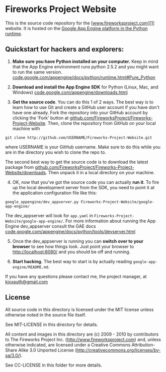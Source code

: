 Fireworks Project Website
=========================

This is the source code repository for the [www.fireworksproject.com][1] website.
It is hosted on the [Google App Engine platform in the Python runtime][2].

Quickstart for hackers and explorers:
-------------------------------------

1. __Make sure you have Python installed on your computer.__ Keep in mind that the App Engine environment runs python 2.5.2 and you might want to run the same version. [code.google.com/appengine/docs/python/runtime.html#Pure_Python][3]

2. __Download and install the App Engine SDK__ for Python (Linux, Mac, and Windows) [code.google.com/appengine/downloads.html][4]

3. __Get the source code__. You can do this 1 of 2 ways. The best way is to learn how to use Git and create a GitHub user account if you have don't have one already. Fork the repository into your GitHub account by clicking the 'Fork' button at   [github.com/FireworksProject/Fireworks-Project-Website](http://github.com/FireworksProject/Fireworks-Project-Website).   Then, clone the repository from GitHub on your local machine with

  `git clone http://github.com/USERNAME/Fireworks-Project-Website.git`

  where USERNAME is your GitHub username. Make sure to do this while you are in the directory you wish to clone the repo to.

  The second best way to get the source code is to download the latest package from [github.com/FireworksProject/Fireworks-Project-Website/downloads](http://github.com/FireworksProject/Fireworks-Project-Website/downloads). Then unpack it in a local directory on your machine.

4. OK, now that you've got the source code you can actually __run it__. To fire up the local development server from the SDK, you need to point it at the application configuration file like this:

  `google_appengine/dev_appserver.py Fireworks-Project-Website/google-app-engine/`

  The dev\_appserver will look for `app.yaml` in `Fireworks-Project-Website/google-app-engine/`. For more information about running the App Engine dev\_appserver consult the GAE docs [code.google.com/appengine/docs/python/tools/devserver.html][5]

5. Once the dev_appserver is running you can __switch over to your browser__ to see how things look. Just point your browser to [http://localhost:8080/](http://localhost:8080/) and you should be off and running.

6. __Start hacking.__ The best way to start is by actually reading `google-app-engine/README.md`.

If you have any questions please contact me, the project manager, at kixxauth@gmail.com


License
-------

All source code in this directory is licensed under the MIT license unless
otherwise noted in the source file itself.

See MIT-LICENSE in this directory for details.

All content and images in this directory are (c) 2009 - 2010 by contributors to The
Fireworks Project Inc. (http://www.fireworksproject.com) and, unless otherwise
indicated, are licensed under a Creative Commons Attribution-Share Alike 3.0
Unported License (http://creativecommons.org/licenses/by-sa/3.0/).

See CC-LICENSE in this folder for more details.


  [1]: http://www.fireworksproject.com
  [2]: http://code.google.com/appengine/docs/python/overview.html
  [3]: http://code.google.com/appengine/docs/python/runtime.html#Pure_Python
  [4]: http://code.google.com/appengine/downloads.html
  [5]: http://code.google.com/appengine/docs/python/tools/devserver.html

